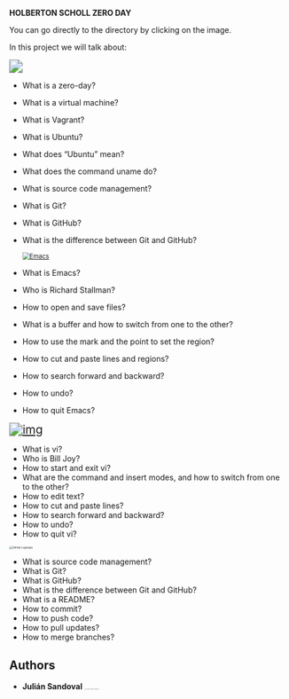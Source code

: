 **HOLBERTON SCHOLL ZERO DAY**



You can go directly to the directory by clicking on the image.

In this project we will talk about:





[<img src="C:\Users\Laptop_MP1KGT9G\Desktop\Vagrant by HashiCorp_files\logo-vagrant-a7ab5898.svg" style="zoom:150%;" />](https://github.com/Derhks/holbertonschool-zero_day/tree/master/0x00-vagrant)



- What is a zero-day?

- What is a virtual machine?

- What is Vagrant?

- What is Ubuntu?

- What does “Ubuntu” mean?

- What does the command uname do?

- What is source code management?

- What is Git?

- What is GitHub?

- What is the difference between Git and GitHub?





  [<img src="https://www.gnu.org/software/emacs/images/emacs.png" alt="Emacs" style="zoom:80%;" />](https://github.com/Derhks/holbertonschool-zero_day/tree/master/0x01-emacs)



- What is Emacs?

- Who is Richard Stallman?

- How to open and save files?

- What is a buffer and how to switch from one to the other?

- How to use the mark and the point to set the region?

- How to cut and paste lines and regions?

- How to search forward and backward?

- How to undo?

- How to quit Emacs?





[<img src="https://www.vim.org/images/vim_editor.gif" alt="img" style="zoom:150%;" />](https://github.com/Derhks/holbertonschool-zero_day/tree/master/0x02-vi)



- What is vi?
- Who is Bill Joy?
- How to start and exit vi?
- What are the command and insert modes, and how to switch from one to the other?
- How to edit text?
- How to cut and paste lines?
- How to search forward and backward?
- How to undo?
- How to quit vi?





[<img src="https://github.githubassets.com/images/modules/logos_page/GitHub-Logo.png" alt="GitHub Logotype" style="zoom: 33%;" />](https://github.com/Derhks/holbertonschool-zero_day/tree/master/0x03-git)



- What is source code management?
- What is Git?
- What is GitHub?
- What is the difference between Git and GitHub?
- What is a README?
- How to commit?
- How to push code?
- How to pull updates?
- How to merge branches?



## Authors



* **Julián Sandoval** [<img src="https://i.blogs.es/3c991e/twitter-bird/450_1000.png" alt="Resultado de imagen para logo twitter" style="zoom: 10%;" />](https://twitter.com/Derhks) 
